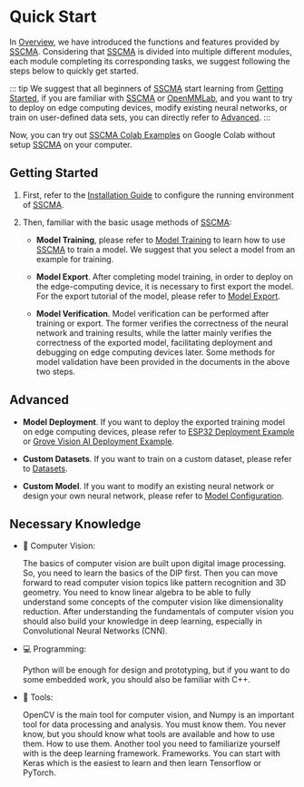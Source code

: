 # Quick Start

In [Overview](./what_is_sscma), we have introduced the functions and features provided by [SSCMA](https://github.com/Seeed-Studio/SSCMA). Considering that [SSCMA](https://github.com/Seeed-Studio/SSCMA) is divided into multiple different modules, each module completing its corresponding tasks, we suggest following the steps below to quickly get started.

::: tip
We suggest that all beginners of [SSCMA](https://github.com/Seeed-Studio/SSCMA) start learning from [Getting Started](#getting-started), if you are familiar with [SSCMA](https://github.com/Seeed-Studio/SSCMA) or [OpenMMLab](https://github.com/open-mmlab), and you want to try to deploy on edge computing devices, modify existing neural networks, or train on user-defined data sets, you can directly refer to [Advanced](#advanced).
:::

Now, you can try out [SSCMA Colab Examples](https://github.com/Seeed-Studio/SSCMA/tree/main/notebooks) on Google Colab without setup [SSCMA](https://github.com/Seeed-Studio/SSCMA) on your computer.

## Getting Started

1. First, refer to the [Installation Guide](./installation.md) to configure the running environment of [SSCMA](https://github.com/Seeed-Studio/SSCMA).

2. Then, familiar with the basic usage methods of [SSCMA](https://github.com/Seeed-Studio/SSCMA):

   - **Model Training**, please refer to [Model Training](../tutorials/training/overview) to learn how to use [SSCMA](https://github.com/Seeed-Studio/SSCMA) to train a model. We suggest that you select a model from an example for training.

   - **Model Export**. After completing model training, in order to deploy on the edge-computing device, it is necessary to first export the model. For the export tutorial of the model, please refer to [Model Export](../tutorials/export/overview).

   - **Model Verification**. Model verification can be performed after training or export. The former verifies the correctness of the neural network and training results, while the latter mainly verifies the correctness of the exported model, facilitating deployment and debugging on edge computing devices later. Some methods for model validation have been provided in the documents in the above two steps.

## Advanced

- **Model Deployment**. If you want to deploy the exported training model on edge computing devices, please refer to [ESP32 Deployment Example](../deploy/esp32/deploy) or [Grove Vision AI Deployment Example](../deploy/grove/deploy).

- **Custom Datasets**. If you want to train on a custom dataset, please refer to [Datasets](../tutorials/datasets).

- **Custom Model**. If you want to modify an existing neural network or design your own neural network, please refer to [Model Configuration](../tutorials/config).

## Necessary Knowledge

- 📸 Computer Vision:

  The basics of computer vision are built upon digital image processing. So, you need to learn the basics of the DlP first. Then you can move forward to read computer vision topics like pattern recognition and 3D geometry. You need to know linear algebra to be able to fully understand some concepts of the computer vision like dimensionality reduction. After understanding the fundamentals of computer vision you should also build your knowledge in deep learning, especially in Convolutional Neural Networks (CNN).

- 💻 Programming:

  Python will be enough for design and prototyping, but if you want to do some
  embedded work, you should also be familiar with C++.

- 🧰 Tools:

  OpenCV is the main tool for computer vision, and Numpy is an important tool for data processing and analysis. You must know them. You never know, but you should know what tools are available and how to use them. How to use them. Another tool you need to familiarize yourself with is the deep learning framework. Frameworks. You can start with Keras which is the easiest to learn and then learn Tensorflow or PyTorch.
